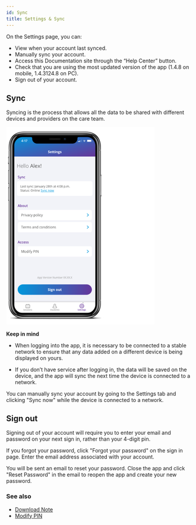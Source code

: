 ```yaml
---
id: Sync
title: Settings & Sync
---
```


On the Settings page, you can: 
- View when your account last synced.
- Manually sync your account.
- Access this Documentation site through the “Help Center” button.
- Check that you are using the most updated version of the app (1.4.8 on mobile, 1.4.3124.8 on PC).
- Sign out of your account.

## Sync
Syncing is the process that allows all the data to be shared with different devices and providers on the care team. 

<img src="/img/Sync.png" width="400" />

**Keep in mind**

- When logging into the app, it is necessary to be connected to a stable network to ensure that any data added on a different device is being displayed on yours. 

- If you don’t have service after logging in, the data will be saved on the device, and the app will sync the next time the device is connected to a network. 

You can manually sync your account by going to the Settings tab and clicking "Sync now" while the device is connected to a network.

## Sign out

Signing out of your account will require you to enter your email and password on your next sign in, rather than your 4-digit pin.

If you forgot your password, click "Forgot your password" on the sign in page. Enter the email address associated with your account. 

You will be sent an email to reset your password. Close the app and click "Reset Password" in the email to reopen the app and create your new password.

### See also
- [Download Note](GettingStarted/DownloadNote.md)
- [Modify PIN](Settings/ModifyPIN.md)